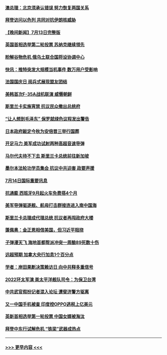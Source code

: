 #### [澳总理：北京须承认错误 努力恢复两国关系](../pages/prog202/a103479406.md?t=07151001) 
#### [拜登访问以色列 共同对抗伊朗核威胁](../pages/prog202/a103479345.md?t=07151001) 
#### [【晚间新闻】7月13日完整版](../pages/prog202/a103478796.md?t=07151001) 
#### [英国首相选举第二轮投票 苏纳克继续领先](../pages/prog202/a103479335.md?t=07151001) 
#### [盼解谷物危机 俄乌土联合国将设协调中心](../pages/prog202/a103479343.md?t=07151001) 
#### [快讯：推特突发大规模当机事件 数万用户受影响](../pages/prog202/a103479331.md?t=07151001) 
#### [法国国庆日 阅兵式展现盟友团结](../pages/prog202/a103479333.md?t=07151001) 
#### [美韩首次F-35A战机联演 威慑朝鲜](../pages/prog202/a103479340.md?t=07151001) 
#### [斯里兰卡实施宵禁 抗议民众撤出总统府](../pages/prog202/a103479337.md?t=07151001) 
#### [“让人想到毛泽东” 保罗就绿色议程发出警告](../pages/prog202/a103479066.md?t=07151001) 
#### [日本政府敲定今秋为安倍晋三举行国葬](../pages/prog202/a103479020.md?t=07151001) 
#### [开足马力 美军成功试射两种高超音速导弹](../pages/prog202/a103479071.md?t=07151001) 
#### [马尔代夫待不下去 斯里兰卡总统前往新加坡](../pages/prog202/a103479057.md?t=07151001) 
#### [墨尔本法轮功学员集会 抗议中共迫害 政要声援](../pages/prog202/a103479031.md?t=07151001) 
#### [7月14日国际重要讯息](../pages/prog202/a103479027.md?t=07151001) 
#### [抗通膨 西班牙9月起火车免费搭4个月](../pages/prog202/a103479007.md?t=07151001) 
#### [美军导弹驱逐舰、航母打击群接连进入南中国海](../pages/prog202/a103478992.md?t=07151001) 
#### [斯里兰卡总理成代理总统 抗议者再闯政府大楼](../pages/prog202/a103478940.md?t=07151001) 
#### [蓬佩奥：金正恩相信美国，但习近平阻挠](../pages/prog202/a103478928.md?t=07151001) 
#### [子弹漫天飞 海地首都帮派冲突一周酿89死数十伤](../pages/prog202/a103478901.md?t=07151001) 
#### [远超预期 加拿大央行加息1个百分点](../pages/prog202/a103478855.md?t=07151001) 
#### [学者：岸田果断决策赖访日 向中共释多重信号](../pages/prog202/a103478860.md?t=07151001) 
#### [2022环太军演 美太平洋舰队司令：为保卫台湾](../pages/prog202/a103478842.md?t=07151001) 
#### [中共武官假扮记者混入论坛 遭斐济警方驱离](../pages/prog202/a103478844.md?t=07151001) 
#### [又一中国手机被查 印度控OPPO逃税上亿美元](../pages/prog202/a103478735.md?t=07151001) 
#### [英新首相选举第一轮投票 中国女婿被淘汰](../pages/prog202/a103478737.md?t=07151001) 
#### [拜登中东行试解危机 “铁梁”武器成热点](../pages/prog202/a103478743.md?t=07151001) 

----
#### [ >>> 更早内容 <<< ](../indexes/prog202-earlier.md)
